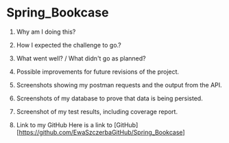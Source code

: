# Spring_Bookcase

1. Why am I doing this? 

2. How I expected the challenge to go.?

3. What went well? / What didn't go as planned? 

4. Possible improvements for future revisions of the project. 

5. Screenshots showing my postman requests and the output from the API. 



6. Screenshots of my database to prove that data is being persisted. 

7. Screenshot of my test results, including coverage report. 

8. Link to my GitHub
Here is a link to [GitHub] [https://github.com/EwaSzczerbaGitHub/Spring_Bookcase]

